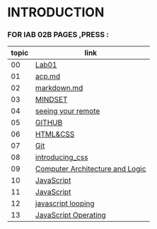 # INTRODUCTION

### FOR lAB 02B PAGES ,PRESS :

| topic | link                                                                                                                                         |
| ----- | -------------------------------------------------------------------------------------------------------------------------------------------- |
| 00    | [Lab01](https://amarh-ayman.github.io/reading-notes/Code%20102%20-%20Intro%20to%20Software%20Development)                                    |
| 01    | [acp.md](https://amarh-ayman.github.io/reading-notes/Code%20102%20-%20Intro%20to%20Software%20Development/read_01)                           |
| 02    | [markdown.md](https://amarh-ayman.github.io/reading-notes/Code%20102%20-%20Intro%20to%20Software%20Development/read_02)                      |
| 03    | [MINDSET](https://amarh-ayman.github.io/reading-notes/Code%20102%20-%20Intro%20to%20Software%20Development/read_03)                          |
| 04    | [seeing your remote](https://amarh-ayman.github.io/reading-notes/Code%20102%20-%20Intro%20to%20Software%20Development/read_04)               |
| 05    | [GITHUB](https://amarh-ayman.github.io/reading-notes/Code%20102%20-%20Intro%20to%20Software%20Development/read_05)                           |
| 06    | [HTML&CSS](https://amarh-ayman.github.io/reading-notes/Code%20102%20-%20Intro%20to%20Software%20Development/read_06)                         |
| 07    | [Git](https://amarh-ayman.github.io/reading-notes/Code%20102%20-%20Intro%20to%20Software%20Development/read_07)                              |
| 08    | [introducing_css](https://amarh-ayman.github.io/reading-notes/Code%20102%20-%20Intro%20to%20Software%20Development/read_08)                  |
| 09    | [ Computer Architecture and Logic](https://amarh-ayman.github.io/reading-notes/Code%20102%20-%20Intro%20to%20Software%20Development/read_09) |
| 10    | [JavaScript](https://amarh-ayman.github.io/reading-notes/Code%20102%20-%20Intro%20to%20Software%20Development/read_10)                       |
| 11    | [JavaScript](https://amarh-ayman.github.io/reading-notes/Code%20102%20-%20Intro%20to%20Software%20Development/read_11)                       |
| 12    | [javascript looping](https://amarh-ayman.github.io/reading-notes/Code%20102%20-%20Intro%20to%20Software%20Development/read_12)               |
| 13    | [JavaScript Operating](https://amarh-ayman.github.io/reading-notes/Code%20102%20-%20Intro%20to%20Software%20Development/read_13)             |
